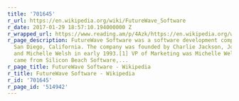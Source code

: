 ```yaml
---
title: '701645'
r_url: https://en.wikipedia.org/wiki/FutureWave_Software
r_date: 2017-01-29 18:57:10.194000000 Z
r_wrapped_url: https://www.reading.am/p/4Azk/https://en.wikipedia.org/wiki/FutureWave_Software
r_page_description: FutureWave Software was a software development company based in
  San Diego, California. The company was founded by Charlie Jackson, Jonathan Gay,
  and Michelle Welsh in early 1993.[1] VP of Marketing was Michelle Welsh who also
  came from Silicon Beach Software,...
r_page_title: FutureWave Software - Wikipedia
r_title: FutureWave Software - Wikipedia
r_id: '701645'
r_page_id: '514942'
---
```


